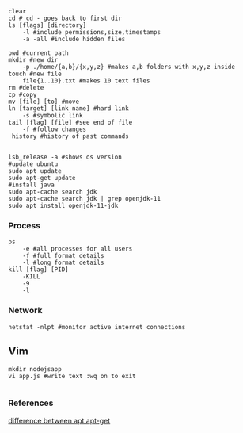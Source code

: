 
```shell
clear
cd # cd - goes back to first dir
ls [flags] [directory]
	-l #include permissions,size,timestamps
	-a -all #include hidden files

pwd #current path
mkdir #new dir
	-p ./home/{a,b}/{x,y,z} #makes a,b folders with x,y,z inside
touch #new file
	file{1..10}.txt #makes 10 text files
rm #delete
cp #copy
mv [file] [to] #move
ln [target] [link name] #hard link
	-s #symbolic link
tail [flag] [file] #see end of file
	-f #follow changes
 history #history of past commands
```

```shell

lsb_release -a #shows os version
#update ubuntu
sudo apt update
sudo apt-get update
#install java
sudo apt-cache search jdk
sudo apt-cache search jdk | grep openjdk-11
sudo apt install openjdk-11-jdk

```


### Process
```shell
ps 
	-e #all processes for all users
	-f #full format details
	-l #long format details
kill [flag] [PID]
	-KILL
	-9
	-l

```

### Network

```shell
netstat -nlpt #monitor active internet connections

```

## Vim
```shell
mkdir nodejsapp
vi app.js #write text :wq on to exit


```

### References
[difference between apt apt-get](https://aws.amazon.com/ko/compare/the-difference-between-apt-and-apt-get/)
